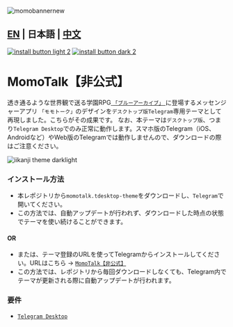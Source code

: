 ![momobannernew](https://github.com/makipom/MomoTalk-Telegram/assets/118981482/65bffd16-2527-45a3-bfd0-6ca676c7bfab)
## [EN](https://github.com/makipom/MomoTalk-Telegram/blob/main/README.md) | 日本語 | [中文](https://github.com/makipom/MomoTalk-Telegram/blob/main/README_zh-cn.md)
[![install button light 2](https://github.com/user-attachments/assets/700a6685-72da-4e12-b24b-c7250bfba8e9)](https://t.me/addtheme/momotalk) [![install button dark 2](https://github.com/user-attachments/assets/91637d65-fb52-4d7f-949c-99408662f338)](https://t.me/addtheme/momotalk_dark)
# MomoTalk【非公式】
透き通るような世界観で送る学園RPG[ `「ブルーアーカイブ」` ](https://ja.wikipedia.org/wiki/ブルーアーカイブ)に登場するメッセンジャーアプリ `「モモトーク」`のデザインを`デスクトップ版Telegram`専用テーマとして再現しました。こちらがその成果です。 なお、本テーマは`デスクトップ版`、つまり`Telegram Desktop`でのみ正常に動作します。スマホ版のTelegram（iOS、Androidなど）やWeb版のTelegramでは動作しませんので、ダウンロードの際はご注意ください。

![iikanji theme darklight](https://github.com/user-attachments/assets/8f2ee856-83af-492e-b099-1da3103e481c)

### インストール方法    
* 本レポジトリから`momotalk.tdesktop-theme`をダウンロードし、`Telegram`で開いてください。
* この方法では、自動アップデートが行われず、ダウンロードした時点の状態でテーマを使い続けることができます。
#### OR     
* または、テーマ登録のURLを使ってTelegramからインストールしてください。URLはこちら → [`MomoTalk【非公式】`](https://t.me/addtheme/momotalk)
* この方法では、レポジトリから毎回ダウンロードしなくても、Telegram内でテーマが更新される際に自動アップデートが行われます。

### 要件
* [`Telegram Desktop`](https://hithub.com/telegramdesktop/tdesktop)

